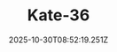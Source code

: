 ---
title: "Kate-36"
description: ""
image: "/uploads/photos/0052-Kate-36.webp"
display: "/uploads/photos/0052-Kate-36-display.webp"
thumbnail: "/uploads/photos/0052-Kate-36-thumb.webp"
width: 4912
height: 7360
featured: false
date: 2025-10-30T08:52:19.251Z
order: 0
---